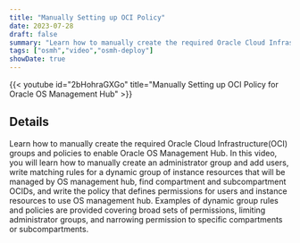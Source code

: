 ```yaml
---
title: "Manually Setting up OCI Policy"
date: 2023-07-28
draft: false
summary: "Learn how to manually create the required Oracle Cloud Infrastructure(OCI) groups and policies to enable Oracle OS Management Hub."
tags: ["osmh","video","osmh-deploy"]
showDate: true
---
```


{{< youtube id="2bHohraGXGo" title="Manually Setting up OCI Policy for Oracle OS Management Hub" >}}

## Details

Learn how to manually create the required Oracle Cloud Infrastructure(OCI) groups and policies to enable Oracle OS Management Hub. In this video, you will learn how to manually create an administrator group and add users, write matching rules for a dynamic group of instance resources that will be managed by OS management hub, find compartment and subcompartment OCIDs, and write the policy that defines permissions for users and instance resources to use OS management hub. Examples of dynamic group rules and policies are provided covering broad sets of permissions, limiting administrator groups, and narrowing permission to specific compartments or subcompartments.
